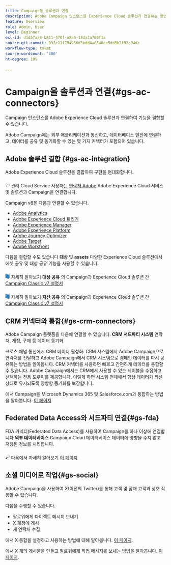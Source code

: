 ```yaml
---
title: Campaign을 솔루션과 연결
description: Adobe Campaign 인스턴스를 Experience Cloud 솔루션과 연결하는 방법을 알아봅니다.
feature: Overview
role: Admin, User
level: Beginner
exl-id: d1d57aa8-b811-470f-a8a6-18da3a700f1a
source-git-commit: 032c11f794956d5bdd4a6540ee5dd5b2f92c94dc
workflow-type: tm+mt
source-wordcount: '380'
ht-degree: 10%

---
```


# Campaign을 솔루션과 연결{#gs-ac-connectors}

Campaign 인스턴스를 Adobe Experience Cloud 솔루션과 연결하여 기능을 결합할 수 있습니다.

Adobe Campaign에는 외부 애플리케이션과 통신하고, 데이터베이스 엔진에 연결하고, 데이터를 공유 및 동기화할 수 있는 몇 가지 커넥터가 포함되어 있습니다.

## Adobe 솔루션 결합 {#gs-ac-integration}

Adobe Experience Cloud 솔루션을 결합하여 구현을 현대화합니다.

![](../assets/do-not-localize/speech.png)  관리 Cloud Service 사용자는 [연락처 Adobe](../start/campaign-faq.md#support) Adobe Experience Cloud 서비스 및 솔루션과 Campaign을 연결합니다.

Campaign v8은 다음과 연결할 수 있습니다.

* [Adobe Analytics](../connect/ac-aa.md)
* [Adobe Experience Cloud 트리거](../connect/ac-triggers.md)
* [Adobe Experience Manager](../connect/ac-aem.md)
* [Adobe Experience Platform](../connect/ac-aep.md)
* [Adobe Journey Optimizer](../connect/ac-ajo.md)
* [Adobe Target](../connect/ac-at.md)
* [Adobe Workfront](../connect/ac-workfront.md)

다음을 결합할 수도 있습니다 **대상** 및 **assets** 다양한 Experience Cloud 솔루션에서 에셋 공유 및 대상 공유 기능을 사용할 수 있습니다.

![](../assets/do-not-localize/book.png) 자세히 알아보기 **대상 공유** 의 Campaign과 Experience Cloud 솔루션 간 [Campaign Classic v7 설명서](https://experienceleague.adobe.com/docs/campaign-classic/using/integrating-with-adobe-experience-cloud/audience-sharing/sharing-audiences-with-adobe-experience-cloud.html#integrating-with-adobe-experience-cloud)

![](../assets/do-not-localize/book.png) 자세히 알아보기 **자산 공유** 의 Campaign과 Experience Cloud 솔루션 간 [Campaign Classic v7 설명서](https://experienceleague.adobe.com/docs/campaign-classic/using/integrating-with-adobe-experience-cloud/asset-sharing/sharing-assets-with-adobe-experience-cloud.html#integrating-with-adobe-experience-cloud)

## CRM 커넥터와 통합{#gs-crm-connectors}

Adobe Campaign 플랫폼을 다음에 연결할 수 있습니다. **CRM 서드파티 시스템** 연락처, 계정, 구매 등 데이터 동기화

크로스 채널 통신에서 CRM 데이터 활성화: CRM 시스템에서 Adobe Campaign으로 연락처를 전달하고 Adobe Campaign에서 CRM 시스템으로 캠페인 데이터를 다시 공유하는 방법을 알아봅니다.
CRM 커넥터를 사용하면 빠르고 간편하게 데이터를 통합할 수 있습니다. Adobe Campaign에서는 CRM에서 사용할 수 있는 테이블을 수집하고 선택하는 전용 도우미를 제공합니다. 이렇게 하면 시스템 전체에서 항상 데이터가 최신 상태로 유지되도록 양방향 동기화를 보장합니다.

에서 Campaign을 Microsoft Dynamics 365 및 Salesforce.com과 통합하는 방법을 알아봅니다. [이 페이지](crm.md)

## Federated Data Access와 서드파티 연결{#gs-fda}

FDA 커넥터(Federated Data Access)를 사용하여 Campaign을 하나 이상에 연결합니다 **외부 데이터베이스** Campaign Cloud 데이터베이스 데이터에 영향을 주지 않고 저장된 정보를 처리합니다.

![](../assets/do-not-localize/glass.png) 다음에서 자세히 알아보기 [이 페이지](fda.md)

## 소셜 미디어로 작업{#gs-social}

Adobe Campaign을 사용하여 X(이전의 Twitter)를 통해 고객 및 잠재 고객과 상호 작용할 수 있습니다.

다음을 수행할 수 있습니다.

* 팔로워에게 다이렉트 메시지 보내기
* X 계정에 게시
* 새 연락처 수집

에서 X 통합을 설정하고 사용하는 방법에 대해 알아봅니다. [이 페이지](../connect/ac-tw.md).

에서 X 개의 게시물을 만들고 팔로워에게 직접 메시지를 보내는 방법을 알아봅니다. [이 페이지](../send/twitter.md).
